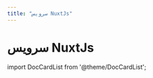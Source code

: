 ```yaml
---
title: "سرویس NuxtJs"
---
```

# سرویس NuxtJs

import DocCardList from '@theme/DocCardList';

<DocCardList />